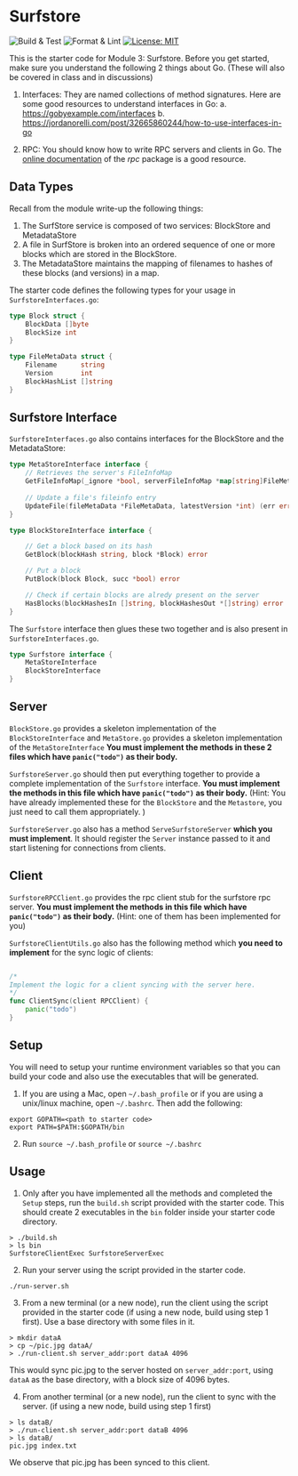 # Surfstore
![Build & Test](
	https://github.com/summer110669/module-3-project-cse224-chan-xia/workflows/Build%20&%20Test/badge.svg)
![Format & Lint](
    https://github.com/summer110669/module-3-project-cse224-chan-xia/workflows/Lint%20&%20Format/badge.svg)
[![License: MIT](https://img.shields.io/badge/License-MIT-yellow.svg)](https://opensource.org/licenses/MIT)

This is the starter code for Module 3: Surfstore.  Before you get started, make
sure you understand the following 2 things about Go. (These will also be
covered in class and in discussions)

1. Interfaces: They are named collections of method signatures. Here are some good resources to understand interfaces in Go:
    a. https://gobyexample.com/interfaces
    b. https://jordanorelli.com/post/32665860244/how-to-use-interfaces-in-go

2. RPC: You should know how to write RPC servers and clients in Go. The [online documentation](https://golang.org/pkg/net/rpc/) of the *rpc* package is a good resource. 

## Data Types

Recall from the module write-up the following things:

1. The SurfStore service is composed of two services: BlockStore and MetadataStore 
2. A file in SurfStore is broken into an ordered sequence of one or more blocks which are stored in the BlockStore.
3. The MetadataStore maintains the mapping of filenames to hashes of these blocks (and versions) in a map.

The starter code defines the following types for your usage in `SurfstoreInterfaces.go`:

```go
type Block struct {
	BlockData []byte
	BlockSize int
}

type FileMetaData struct {
	Filename      string
	Version       int
	BlockHashList []string
}
```

## Surfstore Interface

`SurfstoreInterfaces.go` also contains interfaces for the BlockStore and the MetadataStore:

```go
type MetaStoreInterface interface {
	// Retrieves the server's FileInfoMap
	GetFileInfoMap(_ignore *bool, serverFileInfoMap *map[string]FileMetaData) error
	
	// Update a file's fileinfo entry
	UpdateFile(fileMetaData *FileMetaData, latestVersion *int) (err error)
}

type BlockStoreInterface interface {

	// Get a block based on its hash
	GetBlock(blockHash string, block *Block) error

	// Put a block
	PutBlock(block Block, succ *bool) error

	// Check if certain blocks are alredy present on the server
	HasBlocks(blockHashesIn []string, blockHashesOut *[]string) error
}
```

The `Surfstore` interface then glues these two together and is also present in `SurfstoreInterfaces.go`.

```go
type Surfstore interface {
	MetaStoreInterface
	BlockStoreInterface
}
```

## Server

`BlockStore.go` provides a skeleton implementation of the `BlockStoreInterface`
and `MetaStore.go` provides a skeleton implementation of the
`MetaStoreInterface` **You must implement the methods in these 2 files which
have `panic("todo")` as their body.**

`SurfstoreServer.go` should then put everything together to provide a complete
implementation of the `Surfstore` interface. **You must implement the methods
in this file which have `panic("todo")` as their body.** (Hint: You have
already implemented these for the `BlockStore` and the `Metastore`, you just
need to call them appropriately. )

`SurfstoreServer.go` also has a method `ServeSurfstoreServer` **which you must
implement**. It should register the `Server` instance passed to it and start
listening for connections from clients. 

## Client

`SurfstoreRPCClient.go` provides the rpc client stub for the surfstore rpc
server. **You must implement the methods in this file which have
`panic("todo")` as their body.** (Hint: one of them has been implemented for
you) 

`SurfstoreClientUtils.go` also has the following method which **you need to
implement** for the sync logic of clients:

```go

/*
Implement the logic for a client syncing with the server here.
*/
func ClientSync(client RPCClient) {
	panic("todo")
}
```

## Setup

You will need to setup your runtime environment variables so that you can build
your code and also use the executables that will be generated.

1. If you are using a Mac, open `~/.bash_profile` or if you are using a
unix/linux machine, open `~/.bashrc`. Then add the following:

```
export GOPATH=<path to starter code>
export PATH=$PATH:$GOPATH/bin
```

2. Run `source ~/.bash_profile` or `source ~/.bashrc`

## Usage

1. Only after you have implemented all the methods and completed the `Setup`
steps, run the `build.sh` script provided with the starter code. This should
create 2 executables in the `bin` folder inside your starter code directory.

```shell
> ./build.sh
> ls bin
SurfstoreClientExec SurfstoreServerExec
```

2. Run your server using the script provided in the starter code.

```shell
./run-server.sh
```

3. From a new terminal (or a new node), run the client using the script
provided in the starter code (if using a new node, build using step 1 first).
Use a base directory with some files in it.

```shell
> mkdir dataA
> cp ~/pic.jpg dataA/ 
> ./run-client.sh server_addr:port dataA 4096
```

This would sync pic.jpg to the server hosted on `server_addr:port`, using
`dataA` as the base directory, with a block size of 4096 bytes.

4. From another terminal (or a new node), run the client to sync with the
server. (if using a new node, build using step 1 first)

```shell
> ls dataB/
> ./run-client.sh server_addr:port dataB 4096
> ls dataB/
pic.jpg index.txt
```

We observe that pic.jpg has been synced to this client.
